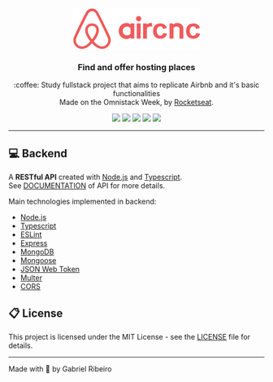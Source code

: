 <p align="center">
  <img alt="aircnc" width="250px" src=".github/logo.png">
</p>

<h3 align="center">
  Find and offer hosting places
</h3>

<p align="center">
  :coffee: Study fullstack project that aims to replicate Airbnb and it's basic functionalities
  <br>
  Made on the Omnistack Week, by <a href="https://github.com/Rocketseat">Rocketseat</a>.
</p>

<p align="center">
  <img src="https://img.shields.io/badge/Typescript-3.9.5-3178c6">

  <img src="https://img.shields.io/badge/ESLint-7.3.1-4b32c3">

  <img src="https://img.shields.io/github/languages/count/gabrielribeirof/aircnc?color=f05a5b">

  <img src="https://img.shields.io/github/repo-size/gabrielribeirof/aircnc?color=f05a5b">

  <img src="https://img.shields.io/badge/license-MIT-brightgreen">
</p>

---

## :computer: Backend

A **RESTful API** created with [Node.js](https://nodejs.org) and [Typescript](https://typescriptlang.com).
<br>
See [DOCUMENTATION](blob/master/backend/DOCUMENTATION.md) of API for more details.

Main technologies implemented in backend:
- [Node.js](https://nodejs.org)
- [Typescript](https://typescriptlang.org)
- [ESLint](https://eslint.org)
- [Express](https://expressjs.com)
- [MongoDB](https://www.mongodb.com)
- [Mongoose](https://mongoosejs.com)
- [JSON Web Token](https://github.com/auth0/node-jsonwebtoken)
- [Multer](https://github.com/expressjs/multer)
- [CORS](https://github.com/expressjs/cors)

## :clipboard: License

This project is licensed under the MIT License - see the [LICENSE](LICENSE) file for details.

---

Made with :sparkling_heart: by Gabriel Ribeiro